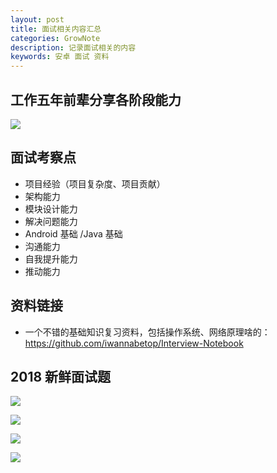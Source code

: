 ```yaml
---
layout: post
title: 面试相关内容汇总
categories: GrowNote
description: 记录面试相关的内容
keywords: 安卓 面试 资料
---
```


## 工作五年前辈分享各阶段能力

![](http://oqg4nua5z.bkt.clouddn.com/%E8%A7%84%E5%88%920.jpeg)

## 面试考察点

- 项目经验（项目复杂度、项目贡献） 
- 架构能力 
- 模块设计能力 
- 解决问题能力 
- Android 基础 /Java 基础 
- 沟通能力 
- 自我提升能力 
- 推动能力 

## 资料链接

- 一个不错的基础知识复习资料，包括操作系统、网络原理啥的：https://github.com/iwannabetop/Interview-Notebook

## 2018 新鲜面试题


![](http://oqg4nua5z.bkt.clouddn.com/%E9%9D%A2%E8%AF%95%E9%A2%981.jpeg)


![](http://oqg4nua5z.bkt.clouddn.com/%E9%9D%A2%E8%AF%95%E9%A2%982.jpeg)

![](http://oqg4nua5z.bkt.clouddn.com/%E9%9D%A2%E8%AF%95%E9%A2%983.jpeg)

![](http://oqg4nua5z.bkt.clouddn.com/%E9%9D%A2%E8%AF%95%E9%A2%984.jpeg)


